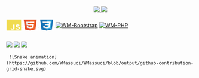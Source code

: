 
<div align="center">
  <a href="https://github.com/WMassuci">
  <img height="180em" src="https://github-readme-stats.vercel.app/api?username=WMassuci&show_icons=true&theme=dracula&include_all_commits=true&count_private=true"/>
  <img height="180em" src="https://github-readme-stats.vercel.app/api/top-langs/?username=WMassuci&layout=compact&langs_count=7&theme=dracula"/>
</div>


  
 <div style="display: inline_block"><br>
  <img align="center" alt="WM-Js" height="30" width="40" src="https://raw.githubusercontent.com/devicons/devicon/master/icons/javascript/javascript-plain.svg">
  <img align="center" alt="WM-HTML" height="30" width="40" src="https://raw.githubusercontent.com/devicons/devicon/master/icons/html5/html5-original.svg">
  <img align="center" alt="WM-CSS" height="30" width="40" src="https://raw.githubusercontent.com/devicons/devicon/master/icons/css3/css3-original.svg">   
  <img align="center" alt="WM-Bootstrap" height="36" width="46" src="https://cdn.jsdelivr.net/gh/devicons/devicon/icons/bootstrap/bootstrap-original.svg"/> 
  <img align="center" alt="WM-PHP" height="45" width="55" src="https://cdn.jsdelivr.net/gh/devicons/devicon/icons/php/php-plain.svg"/>
</div>
   

 ##
 
  <div>
      <a href="" target="_blank"><img src="https://img.shields.io/badge/-Instagram-%23E4405F?style=for-the-badge&logo=instagram&logoColor=white" target="_blank"></a>
      <a href = "mailto:wandermassuci@outlook.com"><img src="https://img.shields.io/badge/-Gmail-%23333?style=for-the-badge&logo=gmail&logoColor=white" target="_blank">       </a>
      <a href="" target="_blank"><img src="https://img.shields.io/badge/-LinkedIn-%230077B5?style=for-the-badge&logo=linkedin&logoColor=white" target="_blank"></a>  
  </div>
  
     ![Snake animation](https://github.com/WMassuci/WMassuci/blob/output/github-contribution-grid-snake.svg)

  
 
  
